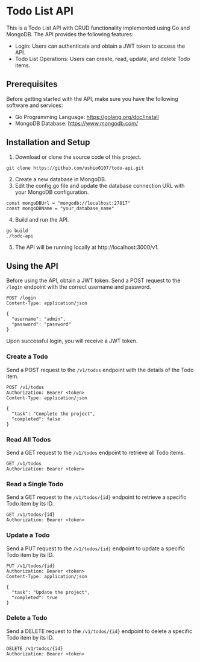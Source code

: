 # Todo List API
This is a Todo List API with CRUD functionality implemented using Go and MongoDB. The API provides the following features:

- Login: Users can authenticate and obtain a JWT token to access the API.
- Todo List Operations: Users can create, read, update, and delete Todo items.

## Prerequisites
Before getting started with the API, make sure you have the following software and services:

- Go Programming Language: https://golang.org/doc/install
- MongoDB Database: https://www.mongodb.com/

## Installation and Setup
1. Download or clone the source code of this project.

```git clone https://github.com/ushio0107/todo-api.git```

2. Create a new database in MongoDB.
3. Edit the config.go file and update the database connection URL with your MongoDB configuration.

```
const mongoDBUrl = "mongodb://localhost:27017"
const mongoDBName = "your_database_name"
```
4. Build and run the API.
```
go build
./todo-api
```
5. The API will be running locally at http://localhost:3000/v1.

## Using the API
Before using the API, obtain a JWT token. Send a POST request to the `/login` endpoint with the correct username and password.

```
POST /login
Content-Type: application/json

{
  "username": "admin",
  "password": "password"
}
```
Upon successful login, you will receive a JWT token.

### Create a Todo
Send a POST request to the `/v1/todos` endpoint with the details of the Todo item.

```
POST /v1/todos
Authorization: Bearer <token>
Content-Type: application/json

{
  "task": "Complete the project",
  "completed": false
}
```

### Read All Todos
Send a GET request to the `/v1/todos` endpoint to retrieve all Todo items.

```
GET /v1/todos
Authorization: Bearer <token>
```

### Read a Single Todo
Send a GET request to the `/v1/todos/{id}` endpoint to retrieve a specific Todo item by its ID.

```
GET /v1/todos/{id}
Authorization: Bearer <token>
```

### Update a Todo
Send a PUT request to the `/v1/todos/{id}` endpoint to update a specific Todo item by its ID.

```
PUT /v1/todos/{id}
Authorization: Bearer <token>
Content-Type: application/json

{
  "task": "Update the project",
  "completed": true
}
```

### Delete a Todo
Send a DELETE request to the `/v1/todos/{id}` endpoint to delete a specific Todo item by its ID.

```
DELETE /v1/todos/{id}
Authorization: Bearer <token>
```
